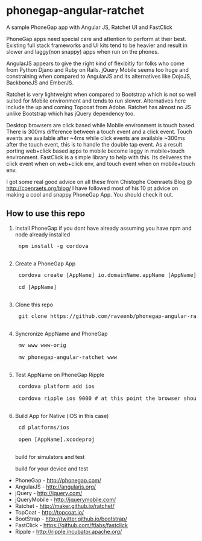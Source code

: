 # phonegap-angular-ratchet

A sample PhoneGap app with Angular JS, Ratchet UI and FastClick

PhoneGap apps need special care and attention to perform at their best. Existing full stack frameworks and UI kits tend to be heavier and result in slower and laggy(non snappy) apps when run on the phones.

AngularJS appears to give the right kind of flexibitly for folks who come from Python Djano and Ruby on Rails. jQuery Mobile seems too huge and constraining when compared to AngularJS and its alternatives like DojoJS, BackboneJS and EmberJS.

Ratchet is very lightweight when compared to Bootstrap which is not so well suited for Mobile environment and tends to run slower. Alternatives here include the up and coming Topcoat from Adobe. Ratchet has almost no JS unlike Bootstrap which has jQuery dependency too.

Desktop browsers are click based while Mobile environment is touch based. There is 300ms difference between a touch event and a click event. Touch events are available after ~4ms while click events are available ~300ms after the touch event, this is to handle the double tap event. As a result porting web+click based apps to mobile become laggy in mobile+touch environment. FastClick is a simple library to help with this. Its deliveres the click event when on web+click env, and touch event when on mobile+touch env.

I got some real good advice on all these from Chistophe Coenraets Blog @ http://coenraets.org/blog/ I have followed most of his 10 pt advice on making a cool and snappy PhoneGap App. You should check it out.

## How to use this repo

1. Install PhoneGap if you dont have already assuming you have npm and node already installed
    <pre>
    npm install -g cordova
    </pre>
1. Create a PhoneGap App
    <pre>
    cordova create [AppName] io.domainName.appName [AppName] 
    
    cd [AppName]
    </pre>
1. Clone this repo 
    <pre>
    git clone https://github.com/raveenb/phonegap-angular-ratchet/
    </pre>
1. Syncronize AppName and PhoneGap
    <pre>
    mv www www-orig
    
    mv phonegap-angular-ratchet www
    </pre>
1. Test AppName on PhoneGap Ripple
    <pre>
    cordova platform add ios
    
    cordova ripple ios 9000 # at this point the browser should open with the app running, ripple awesome!
    </pre>
1. Build App for Native (iOS in this case)
    <pre>
    cd platforms/ios

    open [AppName].xcodeproj
    </pre>
    build for simulators and test
    
    build for your device and test
    

* PhoneGap - http://phonegap.com/
* AngularJS - http://angularjs.org/
* jQuery - http://jquery.com/
* jQueryMobile - http://jquerymobile.com/
* Ratchet - http://maker.github.io/ratchet/
* TopCoat - http://topcoat.io/
* BootStrap - http://twitter.github.io/bootstrap/
* FastClick - https://github.com/ftlabs/fastclick
* Ripple - http://ripple.incubator.apache.org/
